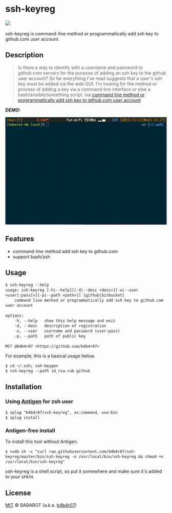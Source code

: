 ssh-keyreg
===

[![](http://img.shields.io/badge/license-MIT-blue.svg?style=flat-square)][license]

ssh-keyreg is command-line method or programmatically add ssh key to github.com user account.

## Description

>Is there a way to identify with a username and password to github.com servers for the purpose of adding an ssh key to the github user account? So far everything I've read suggests that a user's ssh key must be added via the web GUI. I'm looking for the method or process of adding a key via a command line interface or else a bash/ansible/something script.
> via [command line method or programmatically add ssh key to github.com user account](http://unix.stackexchange.com/questions/136894/command-line-method-or-programmatically-add-ssh-key-to-github-com-user-account)

***DEMO:***

![DEMO](https://raw.githubusercontent.com/b4b4r07/screenshots/master/ssh-keyreg/demo.gif)

## Features

- command-line method add ssh key to github.com
- support bash/zsh

## Usage

```console
$ ssh-keyreg --help
usage: ssh-keyreg [-h|--help][[-d|--desc <desc>][-u|--user <user[:pass]>][-p|--path <path>]] [github|bitbucket]
    command line method or programmatically add ssh key to github.com user account

options:
    -h, --help   show this help message and exit
    -d, --desc   description of registration
    -u, --user   username and password (user:pass)
    -p, --path   path of public key

MIT @b4b4r07 <https://github.com/b4b4r07>
```

For example, this is a basical usage below.

```console
$ cd ~/.ssh; ssh-keygen
$ ssh-keyreg --path id_rsa.rub github
```

## Installation

### Using [Antigen](https://github.com/b4b4r07/zplug) for zsh user

```console
$ zplug "b4b4r07/ssh-keyreg", as:command, use:bin
$ zplug install
```

### Antigen-free install

To install this tool without Antigen:

```console
$ sudo sh -c "curl raw.githubusercontent.com/b4b4r07/ssh-keyreg/master/bin/ssh-keyreg -o /usr/local/bin/ssh-keyreg && chmod +x /usr/local/bin/ssh-keyreg"
```

ssh-keyreg is a shell script, so put it somewhere and make sure it's added to your `$PATH`.

## License

[MIT][license] © BABAROT (a.k.a. [b4b4r07](http://b4b4r07.com))

[license]: http://b4b4r07.mit-license.org
